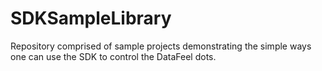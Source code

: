 # SDKSampleLibrary
Repository comprised of sample projects demonstrating the simple ways one can use the SDK to control the DataFeel dots. 
